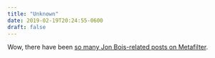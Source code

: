 ```yaml
---
title: "Unknown"
date: 2019-02-19T20:24:55-0600
draft: false
---
```


Wow, there have been [so many Jon Bois-related posts on Metafilter](https://www.metafilter.com/tags/jonbois).
